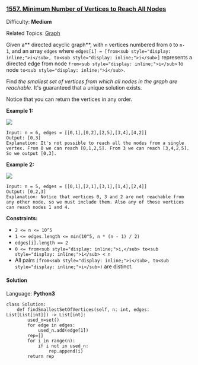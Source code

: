 ### [1557\. Minimum Number of Vertices to Reach All Nodes](https://leetcode.com/problems/minimum-number-of-vertices-to-reach-all-nodes/)

Difficulty: **Medium**  

Related Topics: [Graph](https://leetcode.com/tag/graph/)


Given a** directed acyclic graph**, with `n` vertices numbered from `0` to `n-1`, and an array `edges` where `edges[i] = [from<sub style="display: inline;">i</sub>, to<sub style="display: inline;">i</sub>]` represents a directed edge from node `from<sub style="display: inline;">i</sub>` to node `to<sub style="display: inline;">i</sub>`.

Find _the smallest set of vertices from which all nodes in the graph are reachable_. It's guaranteed that a unique solution exists.

Notice that you can return the vertices in any order.

**Example 1:**

![](https://assets.leetcode.com/uploads/2020/07/07/untitled22.png)

```
Input: n = 6, edges = [[0,1],[0,2],[2,5],[3,4],[4,2]]
Output: [0,3]
Explanation: It's not possible to reach all the nodes from a single vertex. From 0 we can reach [0,1,2,5]. From 3 we can reach [3,4,2,5]. So we output [0,3].
```

**Example 2:**

![](https://assets.leetcode.com/uploads/2020/07/07/untitled.png)

```
Input: n = 5, edges = [[0,1],[2,1],[3,1],[1,4],[2,4]]
Output: [0,2,3]
Explanation: Notice that vertices 0, 3 and 2 are not reachable from any other node, so we must include them. Also any of these vertices can reach nodes 1 and 4.
```

**Constraints:**

*   `2 <= n <= 10^5`
*   `1 <= edges.length <= min(10^5, n * (n - 1) / 2)`
*   `edges[i].length == 2`
*   `0 <= from<sub style="display: inline;">i,</sub> to<sub style="display: inline;">i</sub> < n`
*   All pairs `(from<sub style="display: inline;">i</sub>, to<sub style="display: inline;">i</sub>)` are distinct.


#### Solution

Language: **Python3**

```python3
class Solution:
    def findSmallestSetOfVertices(self, n: int, edges: List[List[int]]) -> List[int]:
        used_n=set()
        for edge in edges:
            used_n.add(edge[1])
        rep=[]
        for i in range(n):
            if i not in used_n:
                rep.append(i)
        return rep
```